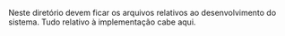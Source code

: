 Neste diretório devem ficar os arquivos relativos ao desenvolvimento do sistema. Tudo relativo à implementação cabe aqui. 
